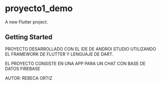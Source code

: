 # proyecto1_demo

A new Flutter project.

## Getting Started

PROYECTO DESARROLLADO CON EL IDE DE ANDROI STUDIO UTILIZANDO EL FRAMEWORK DE
FLUTTER Y LENGUAJE DE DART.

 
EL PROYECTO CONSISTE EN UNA APP PARA UN CHAT CON BASE DE DATOS FIREBASE



AUTOR: REBECA ORTIZ

